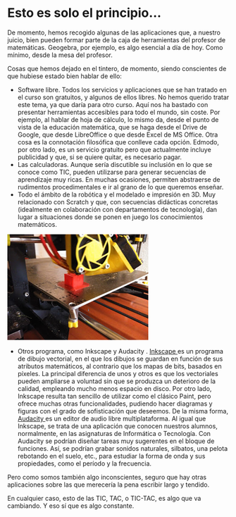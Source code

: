 # Esto es solo el principio...

De momento, hemos recogido algunas de las aplicaciones que, a nuestro juicio, bien pueden formar parte de la caja de herramientas del profesor de matemáticas. Geogebra, por ejemplo, es algo esencial a día de hoy. Como mínimo, desde la mesa del profesor.

Cosas que hemos dejado en el tintero, de momento, siendo conscientes de que hubiese estado bien hablar de ello:

* Software libre. Todos los servicios y aplicaciones que se han tratado en el curso son gratuitos, y algunos de ellos libres. No hemos querido tratar este tema, ya que daría para otro curso. Aquí nos ha bastado con presentar herramientas accesibles para todo el mundo, sin coste. Por ejemplo, al hablar de hoja de cálculo, lo mismo da, desde el punto de vista de la educación matemática, que se haga desde el Drive de Google, que desde LibreOffice o que desde Excel de MS Office. Otra cosa es la connotación filosófica que conlleve cada opción. Edmodo, por otro lado, es un servicio gratuito pero que actualmente incluye publicidad y que, si se quiere quitar, es necesario pagar.
* Las calculadoras. Aunque sería discutible su inclusión en lo que se conoce como TIC, pueden utilizarse para generar secuencias de aprendizaje muy ricas. En muchas ocasiones, permiten abstraerse de rudimentos procedimentales e ir al grano de lo que queremos enseñar. 
* Todo el ámbito de la robótica y el modelado e impresión en 3D. Muy relacionado con Scratch y que, con secuencias didácticas concretas \(idealmente en colaboración con departamentos de tecnología\), dan lugar a situaciones donde se ponen en juego los conocimientos matemáticos.

![](/assets/3d.png)

* Otros programa, como Inkscape y Audacity
  .  [Inkscape ](https://inkscape.org/es)es un programa de dibujo vectorial, en el que los dibujos se guardan en función de sus atributos matemáticos, al contrario que los mapas de bits, basados en píxeles. La principal diferencia de unos y otros es que los vectoriales pueden ampliarse a voluntad sin que se produzca un deterioro de la calidad, empleando mucho menos espacio en disco. Por otro lado, Inkscape resulta tan sencillo de utilizar como el clásico Paint, pero ofrece muchas otras funcionalidades, pudiendo hacer diagramas y figuras con el grado de sofisticación que deseemos.
  De la misma forma, [Audacity ](http://www.audacityteam.org)es un editor de audio libre multiplataforma. Al igual que Inkscape, se trata de una aplicación que conocen nuestros alumnos, normalmente, en las asignaturas de Informática o Tecnología. Con Audacity se podrían diseñar tareas muy sugerentes en el bloque de funciones. Así, se podrían grabar sonidos naturales, silbatos, una pelota rebotando en el suelo, etc., para estudiar la forma de onda y sus propiedades, como el período y la frecuencia.

Pero como somos también algo inconscientes, seguro que hay otras aplicaciones sobre las que merecería la pena escribir largo y tendido.

En cualquier caso, esto de las TIC, TAC, o TIC-TAC, es algo que va cambiando. Y eso sí que es algo constante.

